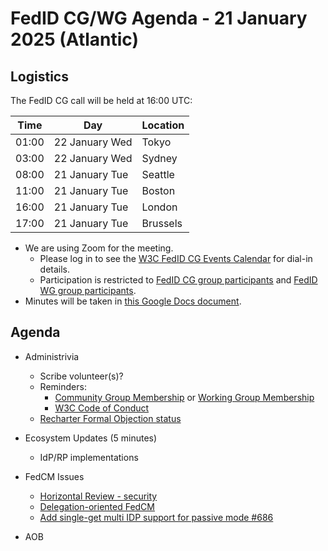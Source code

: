 # FedID CG/WG Agenda - 21 January 2025 (Atlantic)

## Logistics

The FedID CG call will be held at 16:00 UTC:

| Time         | Day    | Location      |
| ------------ | ------ | ------------- |
| 01:00 | 22 January Wed | Tokyo         |
| 03:00 | 22 January Wed | Sydney        |
| 08:00 | 21 January Tue | Seattle       |
| 11:00 | 21 January Tue | Boston        |
| 16:00 | 21 January Tue | London        |
| 17:00 | 21 January Tue | Brussels      |


* We are using Zoom for the meeting.
    * Please log in to see the [W3C FedID CG Events Calendar](https://www.w3.org/groups/cg/fed-id/calendar/) for dial-in details. 
    * Participation is restricted to [FedID CG group participants](https://www.w3.org/community/fed-id/participants) and [FedID WG group participants](https://www.w3.org/groups/wg/fedid/participants/).
* Minutes will be taken in [this Google Docs document](https://docs.google.com/document/d/1O7Rn8Aj4rsYWohdEP61lnGdgkai0xTZFQgm7XEA0RBM/edit).


## Agenda

* Administrivia
  * Scribe volunteer(s)?
  * Reminders: 
     * [Community Group Membership](https://www.w3.org/community/fed-id/) or [Working Group Membership](https://www.w3.org/groups/wg/fedid/)
     * [W3C Code of Conduct](https://www.w3.org/policies/code-of-conduct/)
  * [Recharter Formal Objection status](https://www.w3.org/2024/10/team-report-fedid-wg-fo.html) 

* Ecosystem Updates (5 minutes)
   * IdP/RP implementations

* FedCM Issues
   * [Horizontal Review - security](https://github.com/w3c-fedid/FedCM/pull/692)
   * [Delegation-oriented FedCM](https://github.com/w3c-fedid/FedCM/issues/677#issuecomment-2594192449)
   * [Add single-get multi IDP support for passive mode #686](https://github.com/w3c-fedid/FedCM/pull/686)

   
* AOB
 
